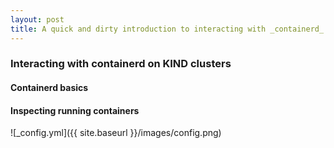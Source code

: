 ```yaml
---
layout: post
title: A quick and dirty introduction to interacting with _containerd_
---
```


### Interacting with containerd on KIND clusters

#### Containerd basics

#### Inspecting running containers



![_config.yml]({{ site.baseurl }}/images/config.png)

